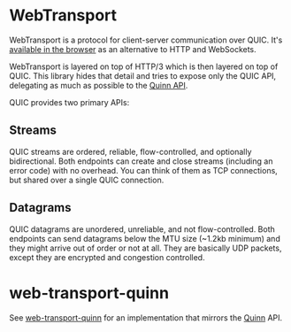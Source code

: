 # WebTransport

WebTransport is a protocol for client-server communication over QUIC.
It's [available in the browser](https://caniuse.com/webtransport) as an alternative to HTTP and WebSockets.

WebTransport is layered on top of HTTP/3 which is then layered on top of QUIC.
This library hides that detail and tries to expose only the QUIC API, delegating as much as possible to the [Quinn API](https://docs.rs/quinn/latest/quinn/).

QUIC provides two primary APIs:

## Streams

QUIC streams are ordered, reliable, flow-controlled, and optionally bidirectional.
Both endpoints can create and close streams (including an error code) with no overhead.
You can think of them as TCP connections, but shared over a single QUIC connection.

## Datagrams

QUIC datagrams are unordered, unreliable, and not flow-controlled.
Both endpoints can send datagrams below the MTU size (~1.2kb minimum) and they might arrive out of order or not at all.
They are basically UDP packets, except they are encrypted and congestion controlled.

# web-transport-quinn

See [web-transport-quinn](webtransport-quinn) for an implementation that mirrors the [Quinn](https://docs.rs/quinn/latest/quinn/index.html) API.
